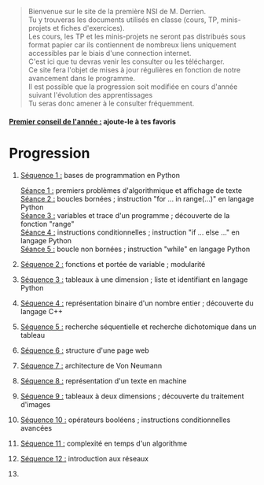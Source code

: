 > Bienvenue sur le site de la première NSI de M. Derrien.  
> Tu y trouveras les documents utilisés en classe (cours, TP, minis-projets et fiches d'exercices).  
> Les cours, les TP et les minis-projets ne seront pas distribués sous format papier car ils contiennent de nombreux liens uniquement accessibles par le biais d'une connection internet.  
> C'est ici que tu devras venir les consulter ou les télécharger.  
> Ce site fera l'objet de mises à jour régulières en fonction de notre avancement dans le programme.  
> Il est possible que la progression soit modifiée en cours d'année suivant l'évolution des apprentissages  
> Tu seras donc amener à le consulter fréquemment.
  
#### <ins>Premier conseil de l'année :</ins> ajoute-le à tes favoris

# Progression

1. <ins>Séquence 1 :</ins> bases de programmation en Python

    <ins>Séance 1 :</ins> premiers problèmes d'algorithmique et affichage de texte  
    <ins>Séance 2 :</ins> boucles bornées ; instruction "for ... in range(...)" en langage Python  
    <ins>Séance 3 :</ins> variables et trace d'un programme ; découverte de la fonction "range"  
    <ins>Séance 4 :</ins> instructions conditionnelles ; instruction "if ... else ..." en langage Python  
    <ins>Séance 5 :</ins> boucle non bornées ; instruction "while" en langage Python  

2. <ins>Séquence 2 :</ins> fonctions et portée de variable ; modularité

4. <ins>Séquence 3 :</ins> tableaux à une dimension ; liste et identifiant en langage Python

6. <ins>Séquence 4 :</ins> représentation binaire d'un nombre entier ; découverte du langage C++
7. <ins>Séquence 5 :</ins> recherche séquentielle et recherche dichotomique dans un tableau
8. <ins>Séquence 6 :</ins> structure d'une page web
9. <ins>Séquence 7 :</ins> architecture de Von Neumann
10. <ins>Séquence 8 :</ins> représentation d'un texte en machine
11. <ins>Séquence 9 :</ins> tableaux à deux dimensions ; découverte du traitement d'images
12. <ins>Séquence 10 :</ins> opérateurs booléens ; instructions conditionnelles avancées
13. <ins>Séquence 11 :</ins> complexité en temps d'un algorithme
14. <ins>Séquence 12 :</ins> introduction aux réseaux 
15. 
